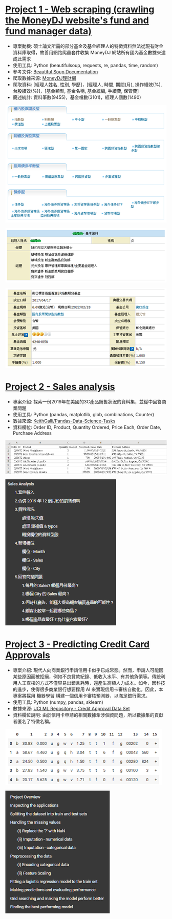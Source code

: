 # [Project 1 - Web scraping (crawling the MoneyDJ website's fund and fund manager data)](https://github.com/ThomasTsao47/DataAnalysis_Projects/blob/main/Project%201%20-%20Web%20scraping.py)
- 專案動機: 碩士論文所需的部分基金及基金經理人的特徵資料無法從現有財金資料庫取得，故善用網路爬蟲套件收集 MoneyDJ 網站所有國內基金數據來達成此需求
- 使用工具: Python (beautifulsoup, requests, re, pandas, time, random)
- 參考文件: [Beautiful Soup Documentation](https://www.crummy.com/software/BeautifulSoup/bs4/doc/)
- 爬取數據來源: [MoneyDJ理財網](https://www.moneydj.com/funddj/yb/YP301000.djhtm)
- 爬取資料: [經理人姓名, 性別, 學歷]，[經理人, 時間, 期間(月), 操作績效(%), 台股績效(%)]，[基金類型, 基金名稱, 基金統編, 手續費, 保管費]
- 簡述統計: 資料筆數(9455)，基金檔數(3101)，經理人個數(1490) 

![基金類型](images/fund_category.png)

![經理人資料 - 範例](images/FundManager_info_example.png)

![基金資料 - 範例](images/Fund_info_example.png)


# [Project 2 - Sales analysis](https://github.com/ThomasTsao47/Portfolio/blob/main/Project%202%20-%20Sales%20analysis.ipynb)
- 專案介紹: 探索一份2019年在美國的3C產品銷售狀況的資料集，並從中回答商業問題  
- 使用工具: Python (pandas, matplotlib, glob, combinations, Counter)
- 數據來源: [KeithGalli/Pandas-Data-Science-Tasks](https://github.com/KeithGalli/Pandas-Data-Science-Tasks/tree/master/SalesAnalysis/Sales_Data)
- 資料欄位: Order ID, Product, Quantity Ordered, Price Each, Order Date, Purchase Address

![資料集內容](images/sales_example.png)

![資料分析流程](images/Contents.png)


# [Project 3 - Predicting Credit Card Approvals](https://github.com/ThomasTsao47/Portfolio/blob/main/Project%203%20-%20Predicting%20Credit%20Card%20Approvals.ipynb)
- 專案介紹: 現代人向商業銀行申請信用卡似乎已成常態。然而，申請人可能因某些原因而被拒絕，例如不良貸款紀錄、低收入水平、有其他負債等。傳統利用人工查核的方式不僅容易出錯且耗時，還產生高額人力成本。如今，因科技的進步，使得很多商業銀行想要採用 AI 來實現信用卡審核自動化。因此，本專案將採用 機器學習 構建一個信用卡審核預測器，以滿足銀行需求。
- 使用工具: Python (numpy, pandas, sklearn)
- 數據來源: [UCI ML Repository - Credit Approval Data Set](http://archive.ics.uci.edu/ml/datasets/credit+approval)
- 資料欄位說明: 由於信用卡申請的相關數據牽涉個資問題，所以數據集的貢獻者匿名了特徵名稱。

![資料集內容](images/CreditCard_data.png)

![資料分析流程](images/CreditCard_Contents.png)


